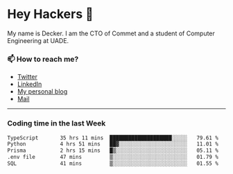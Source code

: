 # Hey Hackers 👋

My name is Decker. I am the CTO of Commet and a student of Computer Engineering at UADE.

### 📫 How to reach me?
- [Twitter](https://x.com/0xDecker) 
- [LinkedIn](https://www.linkedin.com/in/decker-urbano/) 
- [My personal blog](http://decker.sh) 
- [Mail](mailto:me@decker.sh)

---

### Coding time in the last Week

<!--START_SECTION:waka-->

```txt
TypeScript       35 hrs 11 mins  ████████████████████░░░░░   79.61 %
Python           4 hrs 51 mins   ██▓░░░░░░░░░░░░░░░░░░░░░░   11.01 %
Prisma           2 hrs 15 mins   █▒░░░░░░░░░░░░░░░░░░░░░░░   05.11 %
.env file        47 mins         ▒░░░░░░░░░░░░░░░░░░░░░░░░   01.79 %
SQL              41 mins         ▒░░░░░░░░░░░░░░░░░░░░░░░░   01.55 %
```

<!--END_SECTION:waka-->
